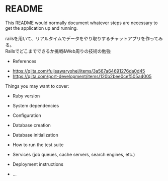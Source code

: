 # README

This README would normally document whatever steps are necessary to get the
application up and running.

railsを用いて、リアルタイムでデータをやり取りするチャットアプリを作ってみる。  
Railsでどこまでできるか挑戦&Web周りの技術の勉強  

* References
- https://qiita.com/fujisawaryohei/items/3a567a64691276da0d45  
- https://qiita.com/port-development/items/120b2bee0cef505a4005


Things you may want to cover:

* Ruby version

* System dependencies

* Configuration

* Database creation

* Database initialization

* How to run the test suite

* Services (job queues, cache servers, search engines, etc.)

* Deployment instructions

* ...
